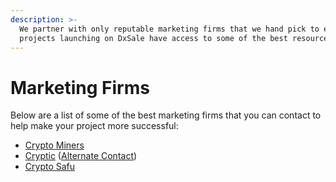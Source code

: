 ```yaml
---
description: >-
  We partner with only reputable marketing firms that we hand pick to ensure
  projects launching on DxSale have access to some of the best resources!
---
```


# Marketing Firms

Below are a list of some of the best marketing firms that you can contact to help make your project more successful:

* [Crypto Miners](https://bio.link/CryptoMiners)
* [Cryptic](https://crypticweb3.com) ([Alternate Contact](https://t.me/prismacryptic))
* [Crypto Safu](https://t.me/CryptoSafuGems)


